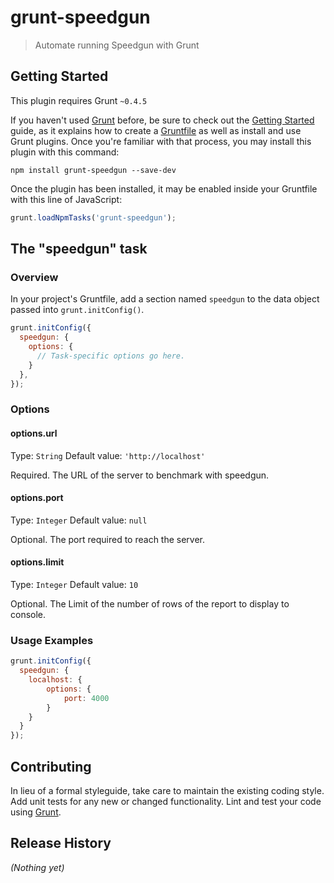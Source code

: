 # grunt-speedgun

> Automate running Speedgun with Grunt

## Getting Started
This plugin requires Grunt `~0.4.5`

If you haven't used [Grunt](http://gruntjs.com/) before, be sure to check out the [Getting Started](http://gruntjs.com/getting-started) guide, as it explains how to create a [Gruntfile](http://gruntjs.com/sample-gruntfile) as well as install and use Grunt plugins. Once you're familiar with that process, you may install this plugin with this command:

```shell
npm install grunt-speedgun --save-dev
```

Once the plugin has been installed, it may be enabled inside your Gruntfile with this line of JavaScript:

```js
grunt.loadNpmTasks('grunt-speedgun');
```

## The "speedgun" task

### Overview
In your project's Gruntfile, add a section named `speedgun` to the data object passed into `grunt.initConfig()`.

```js
grunt.initConfig({
  speedgun: {
    options: {
      // Task-specific options go here.
    }
  },
});
```

### Options

#### options.url
Type: `String`
Default value: `'http://localhost'`

Required. The URL of the server to benchmark with speedgun.

#### options.port
Type: `Integer`
Default value: `null`

Optional. The port required to reach the server.

#### options.limit
Type: `Integer`
Default value: `10`

Optional. The Limit of the number of rows of the report to display to console.

### Usage Examples
```js
grunt.initConfig({
  speedgun: {
    localhost: {
        options: {
            port: 4000
        }
    }
  }
});
```

## Contributing
In lieu of a formal styleguide, take care to maintain the existing coding style. Add unit tests for any new or changed functionality. Lint and test your code using [Grunt](http://gruntjs.com/).

## Release History
_(Nothing yet)_
